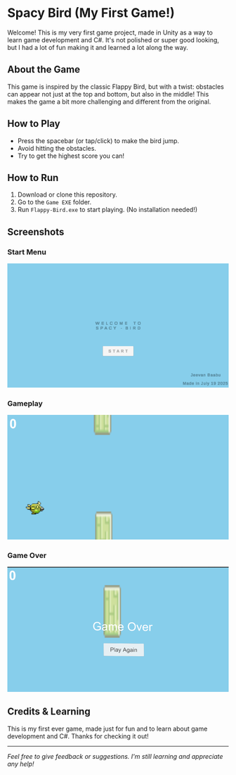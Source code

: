 # Spacy Bird (My First Game!)

Welcome! This is my very first game project, made in Unity as a way to learn game development and C#. It's not polished or super good looking, but I had a lot of fun making it and learned a lot along the way.

## About the Game

This game is inspired by the classic Flappy Bird, but with a twist: obstacles can appear not just at the top and bottom, but also in the middle! This makes the game a bit more challenging and different from the original.

## How to Play

- Press the spacebar (or tap/click) to make the bird jump.
- Avoid hitting the obstacles.
- Try to get the highest score you can!

## How to Run

1. Download or clone this repository.
2. Go to the `Game EXE` folder.
3. Run `Flappy-Bird.exe` to start playing. (No installation needed!)

## Screenshots

### Start Menu

![Start UI](Start%20UI.png)

### Gameplay

![Gameplay](Gameimg.png)

### Game Over

![Game Over](game-over.png)

## Credits & Learning

This is my first ever game, made just for fun and to learn about game development and C#. Thanks for checking it out!

---

_Feel free to give feedback or suggestions. I'm still learning and appreciate any help!_
